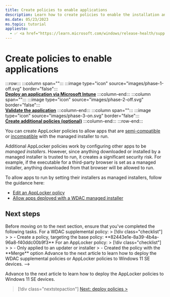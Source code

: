 ```yaml
---
title: Create policies to enable applications
description: Learn how to create policies to enable the installation and execution of apps on Windows SE.
ms.date: 05/23/2023
ms.topic: tutorial
appliesto:
  - ✅ <a href="https://learn.microsoft.com/windows/release-health/supported-versions-windows-client" target="_blank">Windows 11 SE, version 22H2 and later</a>
---
```


# Create policies to enable applications

:::row:::
   :::column span="":::
    :::image type="icon" source="images/phase-1-off.svg" border="false":::<br>
      [**Deploy an application via Microsoft Intune**](deploy-apps.md)
   :::column-end:::
   :::column span="":::
    :::image type="icon" source="images/phase-2-off.svg" border="false":::<br>
      [**Validate the application**](validate-apps.md)
   :::column-end:::
   :::column span="":::
    :::image type="icon" source="images/phase-3-on.svg" border="false":::<br>
      [**Create additional policies (optional)**](create-policies.md)
   :::column-end:::
:::row-end:::

You can create AppLocker policies to allow apps that are [semi-compatible](./validate-apps.md#semi-compatible-apps) or [incompatible](./validate-apps.md#incompatible-apps) with the managed installer to run.

<!--
You can create policies to allow applications that are [semi-compatible](./validate-apps.md#semi-compatible-apps) or [incompatible](./validate-apps.md#incompatible-apps) with the managed installer.

The following table details the two policy types to allow apps to run:

| **Policy type** | **How it works** | **When should I use this policy?** | **Security risk** |
|---|---|---|---|
| WDAC supplemental policy | Allows apps meeting the rule criteria to run | For executables that the Windows 11 SE base policy blocks. The blocked executables are visible from the Event Viewer in the [CodeIntegrity events](./troubleshoot.md). | Low |
| AppLocker policy | Sets an app to be considered as a managed installer | Only for executables that do installations or updates, that the Windows 11 SE base policy blocks. | High |

> [!NOTE]
> The specifics of the policy you will need to create vary from app to app. Public documentation can help you determine which rules would be useful for your app.


## WDAC supplemental policies

A *supplemental policy* can expand only one base policy, but multiple supplemental policies can expand the same base policy. When you use supplemental policies, the apps allowed by the base or its supplemental policies will be allowed to execute.\
The base policy that you must target for Windows SE devices has a PolicyID of **{82443e1e-8a39-4b4a-96a8-f40ddc00b9f3}**.

> [!WARNING]
> The maximum number of active policies is 32, which includes the Windows 11 SE base policy, the Microsoft vulnerable driver block list, and potentially other inbox policies. When planning your supplemental policy strategy, avoid adding too many. For example, avoid creating a supplemental policy per app, which can add up very quickly.

After you create WDAC supplemental policies, you must sign them and deploy them through Intune.\
To create supplemental policies, download and install the [WDAC Policy Wizard][EXT-1] from a **non-Windows SE device**.

The following video provides an overview and explains how to create supplemental policies for apps blocked by the Windows 11 SE base policy.

> [!VIDEO https://www.microsoft.com/en-us/videoplayer/embed/RWWReO]

### Create a supplemental policy for Win32 apps

There are different ways to write a supplemental policy. The suggested method is to use [audit events][WIN-3], as they list the actions that Windows 11 SE would block. From the audit events, you can create a policy to allow those actions.\
From a non-Windows SE device with the WDAC Policy Wizard installed, follow these steps:

1. Apply an audit mode WDAC Base policy. The WDAC Wizard includes a template policy called *WinSEPolicy.xml*, which is based on the Windows 11 SE base policy:
    - Open the **WDAC Wizard** and select **Policy Editor**
    - In the Policy Path to Edit field, browse for *%ProgramFiles%\WindowsApps\Microsoft.WDAC\** and select the file called *WinSEPolicy.xml*. Select **Next**
      :::image type="content" source="images/wdac-winsepolicy.png" alt-text="WDAC wizard - creation of a policy targeting the base WinSEPolicy.xml policy":::
    - Toggle the option for **Audit Mode** and complete the wizard. Note the location of the *.cip* and *.xml* files shown on the final page of the wizard
    - From an elevated PowerShell session, run the following command to activate the policy:

     ```cmd
     citool.exe -up <"Path to the .cip file">
     ```

1. With the *Base audit mode policy* for Windows 11 SE in place:
    - Download and run the app install for your app
    - Launch the app and exercise the app's capabilities
    - Uninstall the app
1. Use the WDAC Wizard to create a policy from audit events:
   - Open the **WDAC Wizard** and select **Policy Editor**
   - Select **Convert Event Log to a WDAC Policy** then select **Parse Event Log** to parse from the system Event Viewer. Select **Next**
   - Review each row in the table and choose the type of rule to create. You may want to sort the table by FileName to group duplicate rows together. You need to create a single rule if the values are duplicates
   - Complete the wizard to generate the policy. The policy will be a *Base* policy. Note the location of the *.xml* shown, as you'll use it in the next step.
   - Check the event log **AppLocker** > **MSI and Script** for any events
       - If any events are shown, you can use the **WDAC Wizard** to edit the policy and add more rules
       - Alternatively, you can save all events to *.evtx* file and create a policy from audit events, but browse for the saved *.evtx* file rather than parsing events from the system Event Viewer
1. Convert the policy created in the previous step to a supplemental policy, specifying the Base audit policy you created in the first step as its base

   ```PowerShell
   Set-CiPolicyIdInfo -FilePath "<Path to.xml file from step #4>" -BasePolicyToSupplementPath "<Path to the WDAC Base policy .xml created from step #2>"
   ```

1. From an elevated PowerShell session, run the following command to activate the policy:

   ```cmd
   citool.exe -up '<Path to the .cip file>'
   ```

1. Clear the two event logs:
    - **CodeIntegrity** > **Operational**
    - **AppLocker** > **MSI and Script**
1. Repeat the app testing from step 3. Repeat these steps as needed until no further events are generated.
1. Once you have a policy that works for your app, reset the supplemental policy's Base policy to the official Windows 11 SE BasePolicyId. From an elevated PowerShell session, run the following command:

    ```PowerShell
    Set-CiPolicyIdInfo -FilePath "<Path to .xml from step #4>" -SupplementsBasePolicyId "{82443e1e-8a39-4b4a-96a8-f40ddc00b9f3}"
    ```

    > [!NOTE]
    > If you have created multiple supplemental policies for different apps, it's recommended to merge all supplemental policies together before deploying. You can merge policies using the WDAC Wizard.
1. The creation of the supplemental policy is complete. You must sign and deploy the policy to your devices to take effect.

### Create a supplemental policy for UWP LOB apps

UWP apps don't work out-of-box due to the Windows 11 SE Windows 11 SE base policy.\
From a non-Windows SE device with the WDAC Policy Wizard installed, you can create and deploy a supplemental policy using these steps:

1. Open the **WDAC Wizard** and select **Policy Creator > Supplemental policy**
    - Choose a **Policy Name** and **Policy File Location**
    - In the **Base Policy** path to, browse for *%ProgramFiles%\WindowsApps\Microsoft.WDAC\** and select the     file called *WinSEPolicy.xml*. Select **Next**
    - In **Policy Rules**, select **Next**
    - In **Signing Rules**, select **Add Custom Rule** and choose:
      - **Rule scope**: **Usermode Rule**
      - **Rule action**: **Allow**
      - **Rule type**: **Packaged App**
      - **Package Name**: specify the package name of app. If the app is installed, you can search by name. If the app isn't installed, check the **Use Custom Package Family** box and specify the package family name of the app
        :::image type="content" source="images/wdac-uwp-policy.png" alt-text="WDAC wizard - selection of an installed UWP app package.":::
    - Select the app name
    - Select **Create Rule**
    - Select **Next**
1. The policy should be created and output an *.xml* and *.cip* files to the policy file location specified earlier
1. The policy isn't yet targeting the right base policy. Run the following PowerShell command to set the base policy to the Windows 11 SE Windows 11 SE base policy:

    ```PowerShell
    Set-CiPolicyIdInfo -FilePath "<Path to.xml file from previous step>" -SupplementsBasePolicyId "{82443e1e-8a39-4b4a-96a8-f40ddc00b9f3}"
    ```

1. The creation of the supplemental policy is complete. You must sign and deploy the policy to your devices to take effect.

### Guidelines for authoring WDAC supplemental policy rules

Here are some general guidelines to follow when writing WDAC supplemental policies:

- For packaged apps (*.appx* or *.msix*), choose **PackagedApp** and allow the file by its **PackageFamilyName**
- For other apps, try to create **Publisher** rules wherever possible, combining the **Publisher** with other properties like **Product**, **Filename**, and **Version**

> [!NOTE]
  > The WDAC Wizard defaults to use all of the properties, if present. In some cases, you may want to combine a subset of the properties to allow multiple files. For example: Publisher + ProductName + Version.

- When a **Publisher** rule isn't an option (for example, when the file is unsigned), use *Hash* as the most restrictive option
- You might have to opt for a **FileAttribute** rule, but it can be easily spoofed

For additional information:

- [WDAC Policy Wizard][EXT-1]
- [Policy creation for common WDAC usage scenarios][WIN-1]
- [Create a new supplemental policy with the wizard][WIN-2]

## AppLocker policies

> [!WARNING]
> It's recommended to use AppLocker policies for processes that perform **updates** or **install as managed installers** only. The preferred method to allow incompatible applications or other executables to run, is to write **WDAC supplemental policies** instead of modifying AppLocker policies.

Additional AppLocker policies work by configuring other apps to be *managed installers*. However, since anything downloaded or installed by a managed installer is trusted to run, it creates a significant security risk. For example, if the executable for a third-party browser is set as a managed installer, anything downloaded from that browser will be allowed to run.\
Using a WDAC supplemental policy instead, allows you to have more control over what is allowed to run without the risk of those permissions propagating unintentionally.

To allow apps to run by setting their installers as managed installers, follow the guidance here:
-->

Additional AppLocker policies work by configuring other apps to be *managed installers*. However, since anything downloaded or installed by a managed installer is trusted to run, it creates a significant security risk. For example, if the executable for a third-party browser is set as a managed installer, anything downloaded from that browser will be allowed to run.

To allow apps to run by setting their installers as managed installers, follow the guidance here:

- [Edit an AppLocker policy][WIN-5]
- [Allow apps deployed with a WDAC managed installer][WIN-6]

## Next steps

<!-->
Before moving on to the next section, ensure that you've completed the following tasks.

For a WDAC supplemental policy:

> [!div class="checklist"]
>
> - Create a policy, targeting  the base policy: **82443e1e-8a39-4b4a-96a8-f40ddc00b9f3**

For an AppLocker policy:

> [!div class="checklist"]
>
> - Only applied to an updater or installer
> - Created the policy with the **Merge** option

Advance to the next article to learn how to deploy the WDAC supplemental policies or AppLocker policies to Windows 11 SE devices.
-->

Advance to the next article to learn how to deploy the AppLocker policies to Windows 11 SE devices.

> [!div class="nextstepaction"]
> [Next: deploy policies >](deploy-policies.md)

[EXT-1]: https://webapp-wdac-wizard.azurewebsites.net/
[WIN-1]: /windows/security/threat-protection/windows-defender-application-control/types-of-devices
[WIN-2]: /windows/security/threat-protection/windows-defender-application-control/wdac-wizard-create-supplemental-policy
[WIN-3]: /windows/security/threat-protection/windows-defender-application-control/audit-windows-defender-application-control-policies
[WIN-5]: /windows/security/threat-protection/windows-defender-application-control/applocker/edit-an-applocker-policy
[WIN-6]: /windows/security/threat-protection/windows-defender-application-control/configure-authorized-apps-deployed-with-a-managed-installer
